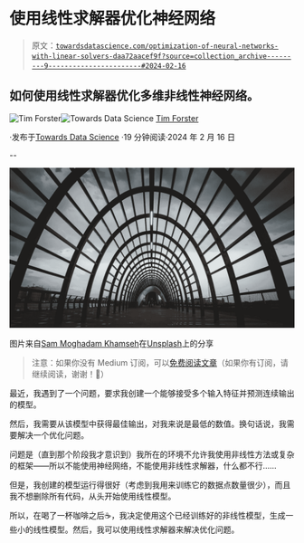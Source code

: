 # 使用线性求解器优化神经网络

> 原文：[`towardsdatascience.com/optimization-of-neural-networks-with-linear-solvers-daa72aacef9f?source=collection_archive---------9-----------------------#2024-02-16`](https://towardsdatascience.com/optimization-of-neural-networks-with-linear-solvers-daa72aacef9f?source=collection_archive---------9-----------------------#2024-02-16)

## **如何使用线性求解器优化多维非线性神经网络。**

[](https://medium.com/@mit.forster?source=post_page---byline--daa72aacef9f--------------------------------)![Tim Forster](https://medium.com/@mit.forster?source=post_page---byline--daa72aacef9f--------------------------------)[](https://towardsdatascience.com/?source=post_page---byline--daa72aacef9f--------------------------------)![Towards Data Science](https://towardsdatascience.com/?source=post_page---byline--daa72aacef9f--------------------------------) [Tim Forster](https://medium.com/@mit.forster?source=post_page---byline--daa72aacef9f--------------------------------)

·发布于[Towards Data Science](https://towardsdatascience.com/?source=post_page---byline--daa72aacef9f--------------------------------) ·19 分钟阅读·2024 年 2 月 16 日

--

![](img/1de53e567b4626496fd6ab2518a96147.png)

图片来自[Sam Moghadam Khamseh](https://unsplash.com/@sammoghadamkhamseh?utm_source=medium&utm_medium=referral)在[Unsplash](https://unsplash.com/?utm_source=medium&utm_medium=referral)上的分享

> 注意：如果你没有 Medium 订阅，可以[免费阅读文章](https://medium.com/@mit.forster?source=post_page---byline--daa72aacef9f--------------------------------)（如果你有订阅，请继续阅读，谢谢！🥰）

最近，我遇到了一个问题，要求我创建一个能够接受多个输入特征并预测连续输出的模型。

然后，我需要从该模型中获得最佳输出，对我来说是最低的数值。换句话说，我需要解决一个优化问题。

问题是（直到那个阶段我才意识到）我所在的环境不允许我使用非线性方法或复杂的框架——所以不能使用神经网络，不能使用非线性求解器，什么都不行……

但是，我创建的模型运行得很好（考虑到我用来训练它的数据点数量很少），而且我不想删除所有代码，从头开始使用线性模型。

所以，在喝了一杯咖啡之后☕，我决定使用这个已经训练好的非线性模型，生成一些小的线性模型。然后，我可以使用线性求解器来解决优化问题。
